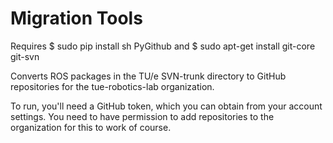 Migration Tools
===============

Requires $ sudo pip install sh PyGithub
and $ sudo apt-get install git-core git-svn

Converts ROS packages in the TU/e SVN-trunk directory to GitHub repositories for the tue-robotics-lab organization.

To run, you'll need a GitHub token, which you can obtain from your account settings. 
You need to have permission to add repositories to the organization for this to work of course. 
